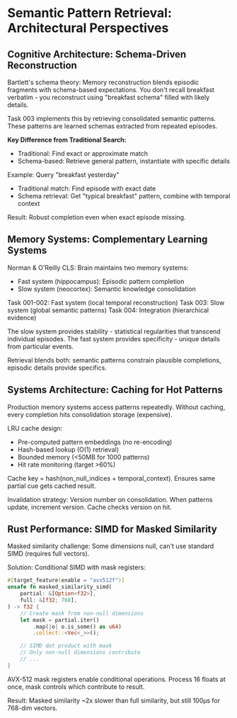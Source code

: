 # Semantic Pattern Retrieval: Architectural Perspectives

## Cognitive Architecture: Schema-Driven Reconstruction

Bartlett's schema theory: Memory reconstruction blends episodic fragments with schema-based expectations. You don't recall breakfast verbatim - you reconstruct using "breakfast schema" filled with likely details.

Task 003 implements this by retrieving consolidated semantic patterns. These patterns are learned schemas extracted from repeated episodes.

**Key Difference from Traditional Search:**
- Traditional: Find exact or approximate match
- Schema-based: Retrieve general pattern, instantiate with specific details

Example: Query "breakfast yesterday"
- Traditional match: Find episode with exact date
- Schema retrieval: Get "typical breakfast" pattern, combine with temporal context

Result: Robust completion even when exact episode missing.

## Memory Systems: Complementary Learning Systems

Norman & O'Reilly CLS: Brain maintains two memory systems:
- Fast system (hippocampus): Episodic pattern completion
- Slow system (neocortex): Semantic knowledge consolidation

Task 001-002: Fast system (local temporal reconstruction)
Task 003: Slow system (global semantic patterns)
Task 004: Integration (hierarchical evidence)

The slow system provides stability - statistical regularities that transcend individual episodes. The fast system provides specificity - unique details from particular events.

Retrieval blends both: semantic patterns constrain plausible completions, episodic details provide specifics.

## Systems Architecture: Caching for Hot Patterns

Production memory systems access patterns repeatedly. Without caching, every completion hits consolidation storage (expensive).

LRU cache design:
- Pre-computed pattern embeddings (no re-encoding)
- Hash-based lookup (O(1) retrieval)
- Bounded memory (<50MB for 1000 patterns)
- Hit rate monitoring (target >60%)

Cache key = hash(non_null_indices + temporal_context). Ensures same partial cue gets cached result.

Invalidation strategy: Version number on consolidation. When patterns update, increment version. Cache checks version on hit.

## Rust Performance: SIMD for Masked Similarity

Masked similarity challenge: Some dimensions null, can't use standard SIMD (requires full vectors).

Solution: Conditional SIMD with mask registers:
```rust
#[target_feature(enable = "avx512f")]
unsafe fn masked_similarity_simd(
    partial: &[Option<f32>],
    full: &[f32; 768],
) -> f32 {
    // Create mask from non-null dimensions
    let mask = partial.iter()
        .map(|o| o.is_some() as u64)
        .collect::<Vec<_>>();

    // SIMD dot product with mask
    // Only non-null dimensions contribute
    // ...
}
```

AVX-512 mask registers enable conditional operations. Process 16 floats at once, mask controls which contribute to result.

Result: Masked similarity ~2x slower than full similarity, but still 100μs for 768-dim vectors.
